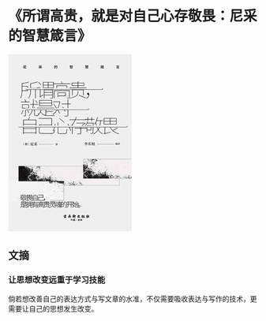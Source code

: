 # 《所谓高贵，就是对自己心存敬畏：尼采的智慧箴言》

  ![](images/20250617191951.jpg)
## 文摘

### 让思想改变远重于学习技能

倘若想改善自己的表达方式与写文章的水准，不仅需要吸收表达与写作的技术，更需要让自己的思想发生改变。  